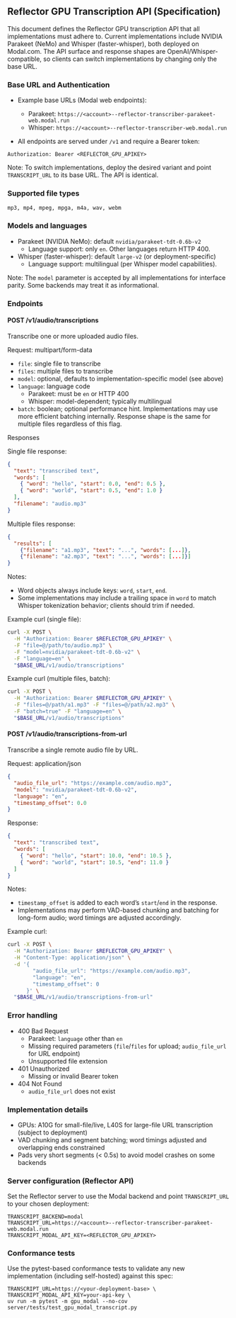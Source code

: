 ## Reflector GPU Transcription API (Specification)

This document defines the Reflector GPU transcription API that all implementations must adhere to. Current implementations include NVIDIA Parakeet (NeMo) and Whisper (faster-whisper), both deployed on Modal.com. The API surface and response shapes are OpenAI/Whisper-compatible, so clients can switch implementations by changing only the base URL.

### Base URL and Authentication

- Example base URLs (Modal web endpoints):

  - Parakeet: `https://<account>--reflector-transcriber-parakeet-web.modal.run`
  - Whisper: `https://<account>--reflector-transcriber-web.modal.run`

- All endpoints are served under `/v1` and require a Bearer token:

```
Authorization: Bearer <REFLECTOR_GPU_APIKEY>
```

Note: To switch implementations, deploy the desired variant and point `TRANSCRIPT_URL` to its base URL. The API is identical.

### Supported file types

`mp3, mp4, mpeg, mpga, m4a, wav, webm`

### Models and languages

- Parakeet (NVIDIA NeMo): default `nvidia/parakeet-tdt-0.6b-v2`
  - Language support: only `en`. Other languages return HTTP 400.
- Whisper (faster-whisper): default `large-v2` (or deployment-specific)
  - Language support: multilingual (per Whisper model capabilities).

Note: The `model` parameter is accepted by all implementations for interface parity. Some backends may treat it as informational.

### Endpoints

#### POST /v1/audio/transcriptions

Transcribe one or more uploaded audio files.

Request: multipart/form-data

- `file`: single file to transcribe
- `files`: multiple files to transcribe
- `model`: optional, defaults to implementation-specific model (see above)
- `language`: language code
  - Parakeet: must be `en` or HTTP 400
  - Whisper: model-dependent; typically multilingual
- `batch`: boolean; optional performance hint. Implementations may use more efficient batching internally. Response shape is the same for multiple files regardless of this flag.

Responses

Single file response:

```json
{
  "text": "transcribed text",
  "words": [
    { "word": "hello", "start": 0.0, "end": 0.5 },
    { "word": "world", "start": 0.5, "end": 1.0 }
  ],
  "filename": "audio.mp3"
}
```

Multiple files response:

```json
{
  "results": [
    {"filename": "a1.mp3", "text": "...", "words": [...]},
    {"filename": "a2.mp3", "text": "...", "words": [...]}]
}
```

Notes:

- Word objects always include keys: `word`, `start`, `end`.
- Some implementations may include a trailing space in `word` to match Whisper tokenization behavior; clients should trim if needed.

Example curl (single file):

```bash
curl -X POST \
  -H "Authorization: Bearer $REFLECTOR_GPU_APIKEY" \
  -F "file=@/path/to/audio.mp3" \
  -F "model=nvidia/parakeet-tdt-0.6b-v2" \
  -F "language=en" \
  "$BASE_URL/v1/audio/transcriptions"
```

Example curl (multiple files, batch):

```bash
curl -X POST \
  -H "Authorization: Bearer $REFLECTOR_GPU_APIKEY" \
  -F "files=@/path/a1.mp3" -F "files=@/path/a2.mp3" \
  -F "batch=true" -F "language=en" \
  "$BASE_URL/v1/audio/transcriptions"
```

#### POST /v1/audio/transcriptions-from-url

Transcribe a single remote audio file by URL.

Request: application/json

```json
{
  "audio_file_url": "https://example.com/audio.mp3",
  "model": "nvidia/parakeet-tdt-0.6b-v2",
  "language": "en",
  "timestamp_offset": 0.0
}
```

Response:

```json
{
  "text": "transcribed text",
  "words": [
    { "word": "hello", "start": 10.0, "end": 10.5 },
    { "word": "world", "start": 10.5, "end": 11.0 }
  ]
}
```

Notes:

- `timestamp_offset` is added to each word’s `start`/`end` in the response.
- Implementations may perform VAD-based chunking and batching for long-form audio; word timings are adjusted accordingly.

Example curl:

```bash
curl -X POST \
  -H "Authorization: Bearer $REFLECTOR_GPU_APIKEY" \
  -H "Content-Type: application/json" \
  -d '{
        "audio_file_url": "https://example.com/audio.mp3",
        "language": "en",
        "timestamp_offset": 0
      }' \
  "$BASE_URL/v1/audio/transcriptions-from-url"
```

### Error handling

- 400 Bad Request
  - Parakeet: `language` other than `en`
  - Missing required parameters (`file`/`files` for upload; `audio_file_url` for URL endpoint)
  - Unsupported file extension
- 401 Unauthorized
  - Missing or invalid Bearer token
- 404 Not Found
  - `audio_file_url` does not exist

### Implementation details

- GPUs: A10G for small-file/live, L40S for large-file URL transcription (subject to deployment)
- VAD chunking and segment batching; word timings adjusted and overlapping ends constrained
- Pads very short segments (< 0.5s) to avoid model crashes on some backends

### Server configuration (Reflector API)

Set the Reflector server to use the Modal backend and point `TRANSCRIPT_URL` to your chosen deployment:

```
TRANSCRIPT_BACKEND=modal
TRANSCRIPT_URL=https://<account>--reflector-transcriber-parakeet-web.modal.run
TRANSCRIPT_MODAL_API_KEY=<REFLECTOR_GPU_APIKEY>
```

### Conformance tests

Use the pytest-based conformance tests to validate any new implementation (including self-hosted) against this spec:

```
TRANSCRIPT_URL=https://<your-deployment-base> \
TRANSCRIPT_MODAL_API_KEY=your-api-key \
uv run -m pytest -m gpu_modal --no-cov server/tests/test_gpu_modal_transcript.py
```
